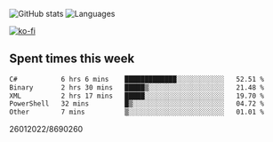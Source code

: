 ![GitHub stats](https://github-readme-stats.vercel.app/api?username=emipa606&theme=github_dark&show_icons=true) 
![Languages](https://github-readme-stats.vercel.app/api/top-langs/?username=emipa606&theme=github_dark&layout=compact)

[![ko-fi](https://ko-fi.com/img/githubbutton_sm.svg)](https://ko-fi.com/G2G55DDYD)

## Spent times this week
<!--START_SECTION:waka-->

```txt
C#           6 hrs 6 mins    █████████████░░░░░░░░░░░░   52.51 %
Binary       2 hrs 30 mins   █████▒░░░░░░░░░░░░░░░░░░░   21.48 %
XML          2 hrs 17 mins   █████░░░░░░░░░░░░░░░░░░░░   19.70 %
PowerShell   32 mins         █▒░░░░░░░░░░░░░░░░░░░░░░░   04.72 %
Other        7 mins          ▒░░░░░░░░░░░░░░░░░░░░░░░░   01.01 %
```

<!--END_SECTION:waka-->


26012022/8690260
